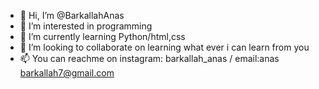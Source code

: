 - 👋 Hi, I’m @BarkallahAnas
- 👀 I’m interested in programming
- 🌱 I’m currently learning  Python/html,css
- 💞️ I’m looking to collaborate on learning what ever i can learn from you
- 📫 You can reachme on instagram: barkallah_anas / email:anas barkallah7@gmail.com

<!---
BarkallahAnas/BarkallahAnas is a ✨ special ✨ repository because its `README.md` (this file) appears on your GitHub profile.
You can click the Preview link to take a look at your changes.
--->
